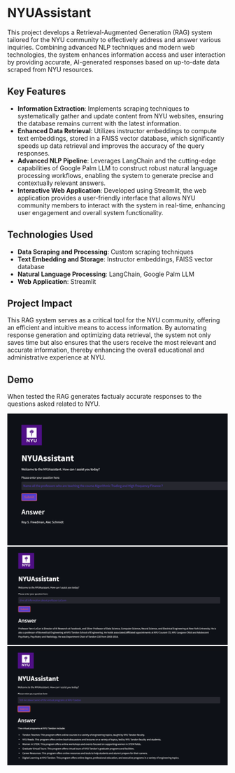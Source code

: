 # NYUAssistant

This project develops a Retrieval-Augmented Generation (RAG) system tailored for the NYU community to effectively address and answer various inquiries. Combining advanced NLP techniques and modern web technologies, the system enhances information access and user interaction by providing accurate, AI-generated responses based on up-to-date data scraped from NYU resources.

## Key Features

- **Information Extraction**: Implements scraping techniques to systematically gather and update content from NYU websites, ensuring the database remains current with the latest information.
- **Enhanced Data Retrieval**: Utilizes instructor embeddings to compute text embeddings, stored in a FAISS vector database, which significantly speeds up data retrieval and improves the accuracy of the query responses.
- **Advanced NLP Pipeline**: Leverages LangChain and the cutting-edge capabilities of Google Palm LLM to construct robust natural language processing workflows, enabling the system to generate precise and contextually relevant answers.
- **Interactive Web Application**: Developed using Streamlit, the web application provides a user-friendly interface that allows NYU community members to interact with the system in real-time, enhancing user engagement and overall system functionality.

## Technologies Used

- **Data Scraping and Processing**: Custom scraping techniques
- **Text Embedding and Storage**: Instructor embeddings, FAISS vector database
- **Natural Language Processing**: LangChain, Google Palm LLM
- **Web Application**: Streamlit

## Project Impact

This RAG system serves as a critical tool for the NYU community, offering an efficient and intuitive means to access information. By automating response generation and optimizing data retrieval, the system not only saves time but also ensures that the users receive the most relevant and accurate information, thereby enhancing the overall educational and administrative experience at NYU.

## Demo

When tested the RAG generates factualy accurate responses to the questions asked related to NYU.

![Response 1.](assets/Figure1.png)
![Response 2.](assets/Figure2.png)
![Response 3.](assets/Figure3.png)
